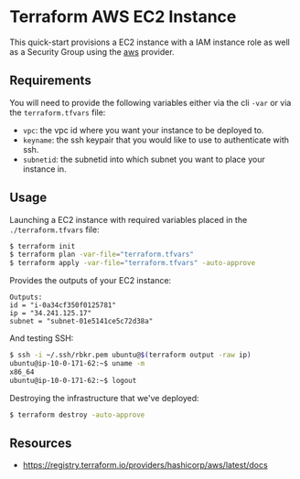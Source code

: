 # Terraform AWS EC2 Instance

This quick-start provisions a EC2 instance with a IAM instance role as well as a Security Group using the [aws](https://registry.terraform.io/providers/hashicorp/aws/latest/docs) provider.

## Requirements

You will need to provide the following variables either via the cli `-var` or via the `terraform.tfvars` file:

- `vpc`:      the vpc id where you want your instance to be deployed to.
- `keyname`:  the ssh keypair that you would like to use to authenticate with ssh.
- `subnetid`: the subnetid into which subnet you want to place your instance in.

## Usage

Launching a EC2 instance with required variables placed in the `./terraform.tfvars` file:

```bash
$ terraform init
$ terraform plan -var-file="terraform.tfvars"
$ terraform apply -var-file="terraform.tfvars" -auto-approve
```

Provides the outputs of your EC2 instance:

```
Outputs:
id = "i-0a34cf350f0125781"
ip = "34.241.125.17"
subnet = "subnet-01e5141ce5c72d38a"
```

And testing SSH:

```bash
$ ssh -i ~/.ssh/rbkr.pem ubuntu@$(terraform output -raw ip)
ubuntu@ip-10-0-171-62:~$ uname -m
x86_64
ubuntu@ip-10-0-171-62:~$ logout
```

Destroying the infrastructure that we've deployed:

```bash
$ terraform destroy -auto-approve
```

## Resources

- https://registry.terraform.io/providers/hashicorp/aws/latest/docs